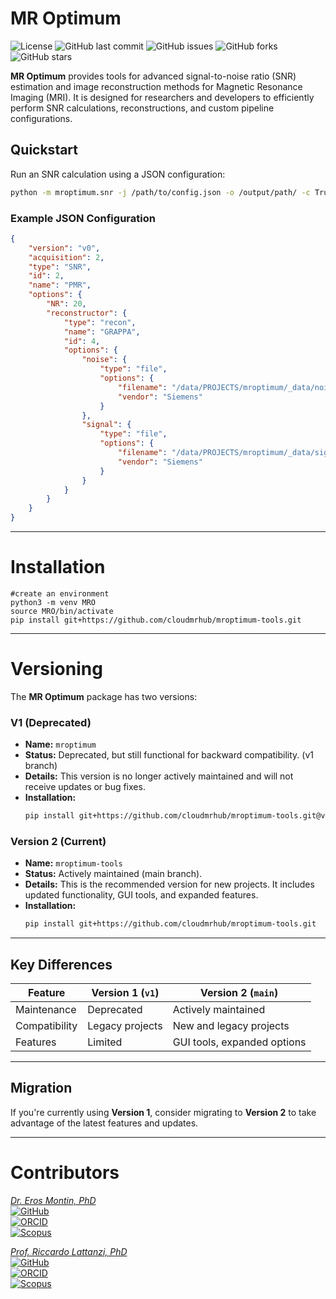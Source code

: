 # MR Optimum
![License](https://img.shields.io/github/license/cloudmrhub/mroptimum-tools)
![GitHub last commit](https://img.shields.io/github/last-commit/cloudmrhub/mroptimum-tools)
![GitHub issues](https://img.shields.io/github/issues/cloudmrhub/mroptimum-tools)
![GitHub forks](https://img.shields.io/github/forks/cloudmrhub/mroptimum-tools)
![GitHub stars](https://img.shields.io/github/stars/cloudmrhub/mroptimum-tools)

**MR Optimum** provides tools for advanced signal-to-noise ratio (SNR) estimation and image reconstruction methods for Magnetic Resonance Imaging (MRI). It is designed for researchers and developers to efficiently perform SNR calculations, reconstructions, and custom pipeline configurations.

## Quickstart
Run an SNR calculation using a JSON configuration:

```bash
python -m mroptimum.snr -j /path/to/config.json -o /output/path/ -c True -g True -v True -m True
```

### Example JSON Configuration
```json
{
    "version": "v0",
    "acquisition": 2,
    "type": "SNR",
    "id": 2,
    "name": "PMR",
    "options": {
        "NR": 20,
        "reconstructor": {
            "type": "recon",
            "name": "GRAPPA",
            "id": 4,
            "options": {
                "noise": {
                    "type": "file",
                    "options": {
                        "filename": "/data/PROJECTS/mroptimum/_data/noise.dat",
                        "vendor": "Siemens"
                    }
                },
                "signal": {
                    "type": "file",
                    "options": {
                        "filename": "/data/PROJECTS/mroptimum/_data/signal.dat",
                        "vendor": "Siemens"
                    }
                }
            }
        }
    }
}
```

---

# Installation
```
#create an environment 
python3 -m venv MRO
source MRO/bin/activate
pip install git+https://github.com/cloudmrhub/mroptimum-tools.git
```

---

# **Versioning**

The **MR Optimum** package has two versions:

### **V1 (Deprecated)**
- **Name:** `mroptimum`
- **Status:** Deprecated, but still functional for backward compatibility. (v1 branch)
- **Details:** This version is no longer actively maintained and will not receive updates or bug fixes.
- **Installation:**
  ```bash
  pip install git+https://github.com/cloudmrhub/mroptimum-tools.git@v1
  ```

### **Version 2 (Current)**
- **Name:** `mroptimum-tools`
- **Status:** Actively maintained (main branch).
- **Details:** This is the recommended version for new projects. It includes updated functionality, GUI tools, and expanded features.
- **Installation:**
  ```bash
  pip install git+https://github.com/cloudmrhub/mroptimum-tools.git
  ```

---

## **Key Differences**
| Feature                 | Version 1 (`v1`)             | Version 2 (`main`)          |
|-------------------------|------------------------------|-----------------------------|
| Maintenance             | Deprecated                  | Actively maintained         |
| Compatibility           | Legacy projects             | New and legacy projects     |
| Features                | Limited                     | GUI tools, expanded options |
---

## **Migration**
If you're currently using **Version 1**, consider migrating to **Version 2** to take advantage of the latest features and updates.

---

# Contributors
[*Dr. Eros Montin, PhD*](http://me.biodimensional.com)\
[![GitHub](https://img.shields.io/badge/GitHub-erosmontin-blue)](https://github.com/erosmontin)\
[![ORCID](https://img.shields.io/badge/ORCID-0000--0002--1773--0064-green)](https://orcid.org/0000-0002-1773-0064)\
[![Scopus](https://img.shields.io/badge/Scopus-35604121500-orange)](https://www.scopus.com/authid/detail.uri?authorId=35604121500)

[*Prof. Riccardo Lattanzi, PhD*](https://med.nyu.edu/faculty/riccardo-lattanzi)\
[![GitHub](https://img.shields.io/badge/GitHub-rlattanzi-blue)](https://github.com/rlattanzi)\
[![ORCID](https://img.shields.io/badge/ORCID-0000--0002--8240--5903-green)](https://orcid.org/0000-0002-8240-5903)\
[![Scopus](https://img.shields.io/badge/Scopus-6701330033-orange)](https://www.scopus.com/authid/detail.uri?authorId=6701330033)
